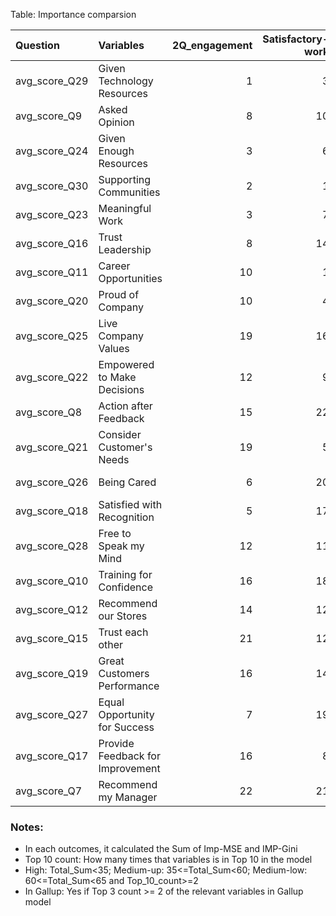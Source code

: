 Table: Importance comparsion

|Question      |Variables                        | 2Q_engagement| Satisfactory-work| Future Success| Belonging| Retention| Top_10_count| Total_Sum|Group      |In_Gallup |
|:-------------|:--------------------------------|-------------:|-----------------:|--------------:|---------:|---------:|------------:|---------:|:----------|:---------|
|avg_score_Q29 |Given Technology Resources       |             1|                 3|              1|         6|         1|            5|        12|High       |Yes       |
|avg_score_Q9  |Asked Opinion                    |             8|                10|              2|         2|         2|            5|        24|High       |No        |
|avg_score_Q24 |Given Enough Resources           |             3|                 6|              8|         4|         6|            5|        27|High       |Yes       |
|avg_score_Q30 |Supporting Communities           |             2|                 1|              7|         8|        14|            4|        32|High       |No        |
|avg_score_Q23 |Meaningful Work                  |             3|                 7|             11|         1|        11|            3|        33|High       |No        |
|avg_score_Q16 |Trust Leadership                 |             8|                14|              4|         8|         8|            4|        42|Medium-up  |No        |
|avg_score_Q11 |Career Opportunities             |            10|                 1|              9|         6|        17|            4|        43|Medium-up  |No        |
|avg_score_Q20 |Proud of Company                 |            10|                 4|             13|        13|         4|            3|        44|Medium-up  |No        |
|avg_score_Q25 |Live Company Values              |            19|                16|              3|         2|        13|            2|        53|Medium-up  |No        |
|avg_score_Q22 |Empowered to Make Decisions      |            12|                 9|             14|        15|         4|            2|        54|Medium-up  |No        |
|avg_score_Q8  |Action after Feedback            |            15|                22|              5|        12|         3|            2|        57|Medium-up  |No        |
|avg_score_Q21 |Consider Customer's Needs        |            19|                 5|             17|        11|         9|            2|        61|Medium-low |No        |
|avg_score_Q26 |Being Cared                      |             6|                20|             10|        17|         9|            3|        62|Medium-low |No        |
|avg_score_Q18 |Satisfied with Recognition       |             5|                17|             18|        18|         6|            2|        64|Medium-low |No        |
|avg_score_Q28 |Free to Speak my Mind            |            12|                11|             15|        21|        11|            0|        70|Low        |No        |
|avg_score_Q10 |Training for Confidence          |            16|                18|              5|        14|        17|            1|        70|Low        |Yes       |
|avg_score_Q12 |Recommend our Stores             |            14|                12|             11|        19|        16|            0|        72|Low        |No        |
|avg_score_Q15 |Trust each other                 |            21|                12|             20|         4|        15|            1|        72|Low        |No        |
|avg_score_Q19 |Great Customers Performance      |            16|                14|             15|        10|        19|            1|        74|Low        |No        |
|avg_score_Q27 |Equal Opportunity for Success    |             7|                19|             19|        22|        19|            1|        86|Low        |No        |
|avg_score_Q17 |Provide Feedback for Improvement |            16|                 8|             22|        19|        21|            1|        86|Low        |No        |
|avg_score_Q7  |Recommend my Manager             |            22|                21|             21|        16|        21|            0|       101|Low        |No        |

### Notes:
- In each outcomes, it calculated the Sum of Imp-MSE and IMP-Gini
- Top 10 count: How many times that variables is in Top 10 in the model
- High: Total_Sum<35; Medium-up: 35<=Total_Sum<60; Medium-low: 60<=Total_Sum<65 and Top_10_count>=2
- In Gallup: Yes if Top 3 count >= 2 of the relevant variables in Gallup model


